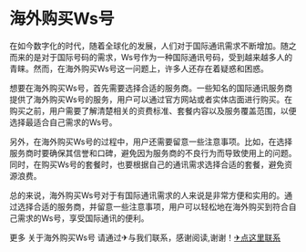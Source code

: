 # 海外购买Ws号

在如今数字化的时代，随着全球化的发展，人们对于国际通讯需求不断增加。随之而来的是对于国际号码的需求，Ws号作为一种国际通讯号码，受到越来越多人的青睐。然而，在海外购买Ws号这一问题上，许多人还存在着疑惑和困惑。

想要在海外购买Ws号，首先需要选择合适的服务商。一些知名的国际通讯服务商提供了海外购买Ws号的服务，用户可以通过官方网站或者实体店面进行购买。在购买之前，用户需要了解清楚相关的资费标准、套餐内容以及服务覆盖范围，以便选择最适合自己需求的Ws号。

另外，在海外购买Ws号的过程中，用户还需要留意一些注意事项。比如，在选择服务商时要确保其信誉和口碑，避免因为服务商的不良行为而导致使用上的问题。同时，在购买Ws号的套餐时，也要根据自己的通讯需求选择合适的套餐，避免资源浪费。

总的来说，海外购买Ws号对于有国际通讯需求的人来说是非常方便和实用的。通过选择合适的服务商，并留意一些注意事项，用户可以轻松地在海外购买到符合自己需求的Ws号，享受国际通讯的便利。

更多 关于海外购买Ws号 请通过✈与我们联系，感谢阅读,谢谢！[✈点这里联系](https://www.k02.cc)